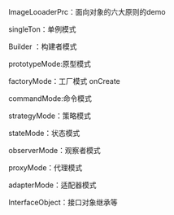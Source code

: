 ImageLooaderPrc：面向对象的六大原则的demo

singleTon：单例模式

Builder ：构建者模式 

prototypeMode:原型模式 

factoryMode：工厂模式  onCreate

commandMode:命令模式

strategyMode：策略模式

stateMode：状态模式

observerMode：观察者模式

proxyMode：代理模式

adapterMode：适配器模式

InterfaceObject：接口对象继承等
